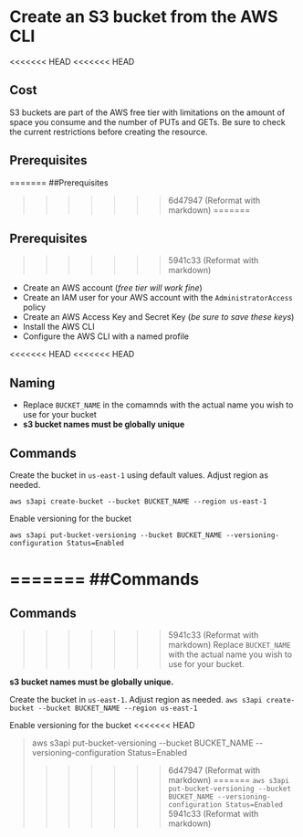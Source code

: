 # Create an S3 bucket from the AWS CLI

<<<<<<< HEAD
<<<<<<< HEAD
## Cost
S3 buckets are part of the AWS free tier with limitations on the amount
of space you consume and the number of PUTs and GETs. Be sure to check
the current restrictions before creating the resource.

## Prerequisites
=======
##Prerequisites
>>>>>>> 6d47947 (Reformat with markdown)
=======
## Prerequisites
>>>>>>> 5941c33 (Reformat with markdown)
- Create an AWS account (*free tier will work fine*)
- Create an IAM user for your AWS account with the `AdministratorAccess` policy
- Create an AWS Access Key and Secret Key (*be sure to save these keys*)
- Install the AWS CLI
- Configure the AWS CLI with a named profile

<<<<<<< HEAD
<<<<<<< HEAD
## Naming
- Replace `BUCKET_NAME` in the comamnds with the actual name you wish to use for your bucket
- **s3 bucket names must be globally unique**

## Commands
Create the bucket in `us-east-1` using default values. Adjust region as needed.

```ShellSession
aws s3api create-bucket --bucket BUCKET_NAME --region us-east-1
```

Enable versioning for the bucket

```ShellSession
aws s3api put-bucket-versioning --bucket BUCKET_NAME --versioning-configuration Status=Enabled
```
=======
##Commands
=======
## Commands
>>>>>>> 5941c33 (Reformat with markdown)
Replace `BUCKET_NAME` with the actual name you wish to use for your bucket.

**s3 bucket names must be globally unique.**

Create the bucket in `us-east-1`. Adjust region as needed.
```aws s3api create-bucket --bucket BUCKET_NAME --region us-east-1```

Enable versioning for the bucket
<<<<<<< HEAD
> aws s3api put-bucket-versioning --bucket BUCKET_NAME --versioning-configuration Status=Enabled
>>>>>>> 6d47947 (Reformat with markdown)
=======
```aws s3api put-bucket-versioning --bucket BUCKET_NAME --versioning-configuration Status=Enabled```
>>>>>>> 5941c33 (Reformat with markdown)
